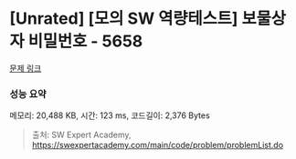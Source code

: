 # [Unrated] [모의 SW 역량테스트] 보물상자 비밀번호 - 5658 

[문제 링크](https://swexpertacademy.com/main/code/problem/problemDetail.do?contestProbId=AWXRUN9KfZ8DFAUo) 

### 성능 요약

메모리: 20,488 KB, 시간: 123 ms, 코드길이: 2,376 Bytes



> 출처: SW Expert Academy, https://swexpertacademy.com/main/code/problem/problemList.do